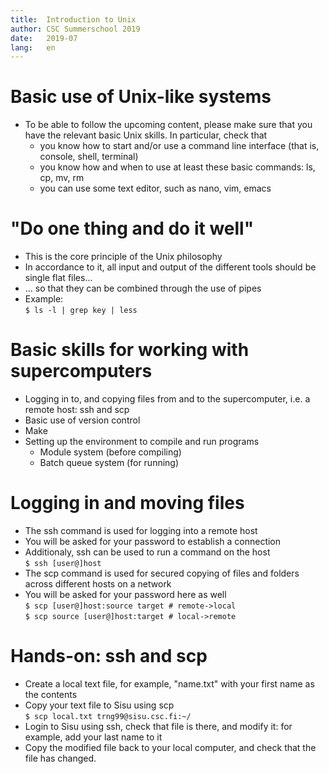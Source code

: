 ```yaml
---
title:  Introduction to Unix
author: CSC Summerschool 2019
date:   2019-07
lang:   en
---
```



# Basic use of Unix-like systems
- To be able to follow the upcoming content, please make sure that you have the relevant basic Unix skills. In particular, check that
	- you know how to start and/or use a command line interface (that is, console, shell, terminal)
	- you know how and when to use at least these basic commands: ls, cp, mv, rm
	- you can use some text editor, such as nano, vim, emacs

# "Do one thing and do it well"
- This is the core principle of the Unix philosophy
- In accordance to it, all input and output of the different tools should be single flat files...
- ... so that they can be combined through the use of pipes
- Example:  
	`$ ls -l | grep key | less`


# Basic skills for working with supercomputers
- Logging in to, and copying files from and to the supercomputer, i.e. a remote host: ssh and scp
- Basic use of version control
- Make
- Setting up the environment to compile and run programs
	- Module system (before compiling)
	- Batch queue system (for running)

# Logging in and moving files
- The ssh command is used for logging into a remote host 
- You will be asked for your password to establish a connection
- Additionaly, ssh can be used to run a command on the host  
`$ ssh [user@]host`
- The scp command is used for secured copying of files and folders across different hosts on a network
- You  will be asked for your password here as well  
`$ scp [user@]host:source target # remote->local`  
`$ scp source [user@]host:target # local->remote`

# Hands-on: ssh and scp 

- Create a local text file, for example, "name.txt" with your first name as the contents
- Copy your text file to Sisu using scp  
	`$ scp local.txt trng99@sisu.csc.fi:~/`
- Login to Sisu using ssh, check that file is there, and modify it: for example, add your last name to it
- Copy the modified file back to your local computer, and check that the file has changed.
